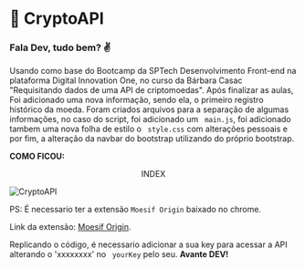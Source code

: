 # :rocket: CryptoAPI
### Fala Dev, tudo bem? :v: 

Usando como base do Bootcamp da SPTech Desenvolvimento Front-end na plataforma Digital Innovation One, no curso da Bárbara Casac "Requisitando dados de uma API de criptomoedas".
Após finalizar as aulas, Foi adicionado uma nova informação, sendo ela, o primeiro registro histórico da moeda. Foram criados arquivos para a separação de algumas informações, no caso do script, foi adicionado um  ` main.js`, foi adicionado tambem uma nova folha de estilo o ` style.css` com alterações pessoais e por fim, a alteração da navbar do bootstrap utilizando do próprio bootstrap.

**COMO FICOU:**

<p align="center">INDEX</p>

![CryptoAPI](https://user-images.githubusercontent.com/66649954/124952008-42bdac00-dfea-11eb-87aa-181052ff94b1.png)

PS: É necessario ter a extensão `Moesif Origin` baixado no chrome.

Link da extensão: [Moesif Origin](https://chrome.google.com/webstore/detail/moesif-origin-cors-change/digfbfaphojjndkpccljibejjbppifbc "Moesif Origin").

Replicando o código, é necessario adicionar a sua key para acessar a API alterando o 'xxxxxxxx' no ` yourKey` pelo seu.
**Avante DEV!**
